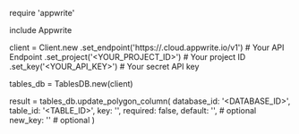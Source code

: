 require 'appwrite'

include Appwrite

client = Client.new
    .set_endpoint('https://<REGION>.cloud.appwrite.io/v1') # Your API Endpoint
    .set_project('<YOUR_PROJECT_ID>') # Your project ID
    .set_key('<YOUR_API_KEY>') # Your secret API key

tables_db = TablesDB.new(client)

result = tables_db.update_polygon_column(
    database_id: '<DATABASE_ID>',
    table_id: '<TABLE_ID>',
    key: '',
    required: false,
    default: '', # optional
    new_key: '' # optional
)
